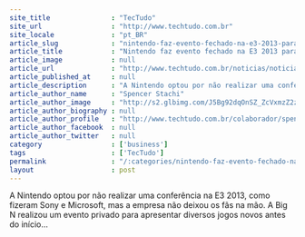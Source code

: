 ```yaml
---
site_title               : "TecTudo"
site_url                 : "http://www.techtudo.com.br"
site_locale              : "pt_BR"
article_slug             : "nintendo-faz-evento-fechado-na-e3-2013-para-apresentar-novos-jogos-veja-a-lista"
article_title            : "Nintendo faz evento fechado na E3 2013 para apresentar novos jogos; veja a lista"
article_image            : null
article_url              : "http://www.techtudo.com.br/noticias/noticia/2013/06/nintendo-faz-evento-fechado-na-e3-2013-para-apresentar-novos-jogos-veja-lista.html"
article_published_at     : null
article_description      : "A Nintendo optou por não realizar uma conferência na E3 2013, como fizeram Sony e Microsoft, mas a empresa não deixou os fãs na mão. A Big N realizou um evento privado para apresentar diversos jogos novos antes do início..."
article_author_name      : "Spencer Stachi"
article_author_image     : "http://s2.glbimg.com/J5Bg92dqOnSZ_ZcVxmzZ2zaz0GA=/30x30/s2.glbimg.com/8OqdaT3AhpApE9Mp41gywwS3Niw=/140x140/s.glbimg.com/po/tt2/f/original/2013/11/12/spencer_techtudo.jpg"
article_author_biography : null
article_author_profile   : "http://www.techtudo.com.br/colaborador/spencer-stachi.html"
article_author_facebook  : null
article_author_twitter   : null
category                 : ['business']
tags                     : ['TecTudo']
permalink                : "/:categories/nintendo-faz-evento-fechado-na-e3-2013-para-apresentar-novos-jogos-veja-a-lista/"
layout                   : post
---
```


A Nintendo optou por não realizar uma conferência na E3 2013, como fizeram Sony e Microsoft, mas a empresa não deixou os fãs na mão. A Big N realizou um evento privado para apresentar diversos jogos novos antes do início...
